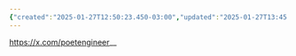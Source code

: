 ```yaml
---
{"created":"2025-01-27T12:50:23.450-03:00","updated":"2025-01-27T13:45:59.459-03:00","tags":["person","lab","art","visualization","interfacedesign","XR","🌱"],"dg-publish":true,"relevancescore":89,"notestage":["🌱"],"permalink":"/people/references/lab/kat-poet-engineer/","dgPassFrontmatter":true}
---
```


https://x.com/poetengineer__